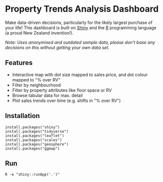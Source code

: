 # Property Trends Analysis Dashboard

Make data-driven decisions, particularly for the likely largest purchase of your life!
This dashboard is built on [Shiny](http://shiny.rstudio.com/) and the
[R](https://www.r-project.org/) programming language (a proud New Zealand invention!).

*Note: Uses anonymised and outdated sample data, please don't base any decisions on this
without getting your own data set.*

## Features

 * Interactive map with dot size mapped to sales price, and dot colour mapped to "% over RV"
 * Filter by neighbourhood
 * Filter by property attributes like floor space or RV
 * Browse tabular data for max. detail
 * Plot sales trends over time (e.g. shifts in "% over RV")

## Installation

```
install.packages("shiny")
install.packages("tidyverse")
install.packages("leaflet")
install.packages("scales")
install.packages("geosphere")
install.packages("ggmap")
```

## Run

```
R -e "shiny::runApp('.')"
```